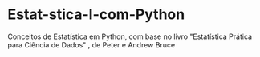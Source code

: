 # Estat-stica-I-com-Python
Conceitos de Estatística em Python, com base no livro "Estatística Prática para Ciência de Dados" , de Peter e Andrew Bruce
